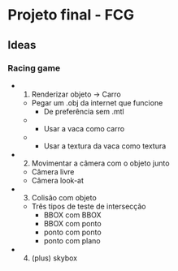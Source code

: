 # Projeto final - FCG

## Ideas

### Racing game

- 1) Renderizar objeto -> Carro
	- Pegar um .obj da internet que funcione
		- De preferência sem .mtl
	- * Usar a vaca como carro
	- * Usar a textura da vaca como textura
		
- 2) Movimentar a câmera com o objeto junto
	- Câmera livre
	- Câmera look-at
	
- 3) Colisão com objeto
	- Três tipos de teste de intersecção
		- BBOX com BBOX
		- BBOX com ponto
		- ponto com ponto 
		- ponto com plano

- 4) (plus) skybox
	
		
		

